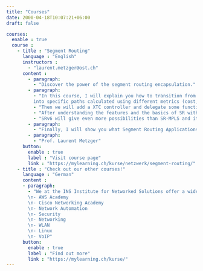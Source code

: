 ```yaml
---
title: "Courses"
date: 2000-04-18T10:07:21+06:00
draft: false

courses:
  enable : true
  course :
    - title : "Segment Routing"
      language : "English"
      instructors :
        - "laurent.metzger@ost.ch"
      content : 
        - paragraph: 
          - "Discover the power of the segment routing encapsulation."
        - paragraph: 
          - "In this course, I will explain you how to transition from MPLS to SR-MPLS and show you all the strong benefits that comes with it. You will implement in our lab amazing features like Topology Independent-Loop Free Alternate (TI-LFA) and Segment Routing Traffic Engineering (SR-TE). You will learn how to steer the L3 VPN traffic
          into specific paths calculated using different metrics (cost, TE and delay) and other constraints (link affinity, ...)."
          - "Then we will add a XTC controller and delegate some functions to the controller. Thanks to the controller, features like Disjointness or multi-domain are made possible. With the latest capability, it is now possible to build end-to-end path across multiple domains without routing the loopbacks of the PEs in eachother domain!"
          - "After understanding the features and the basics of SR with SR-MPLS, the encapsulation SRv6 will be introduced."
          - "SRv6 will give even more possibilities than SR-MPLS and it is the encapsulation of the future. L3 VPNs can now be built without MPLS! Important SRv6-specific optimization like microSID (uSID) will be presented in details. In our lab, you will be able to experience SRv6 and deepen your knowledge. In an SR-encapsulated network, the controllers play a key role, especially in big and very big networks. That's why I will show you how to design controllers for high-availability and fault-tolerance."
        - paragraph: 
          - "Finally, I will show you what Segment Routing Applications (SR-Apps) are and how those are a game changer for the operation, monitoring and provisioning of networks."
        - paragraph: 
          - "Prof. Laurent Metzger"
      button:
        enable : true
        label : "Visit course page"
        link : "https://mylearning.ch/kurse/netzwerk/segment-routing/"
    - title : "Check out our other courses!"
      language : "German"
      content : 
      - paragraph: 
        - "We at the INS Institute for Networked Solutions offer a wide varitey of courses in many different categories:
        \n- AWS Academy
        \n- Cisco Networking Academy
        \n- Network Automation
        \n- Security
        \n- Networking
        \n- WLAN
        \n- Linux
        \n- VoIP"
      button:
        enable : true
        label : "Find out more"
        link : "https://mylearning.ch/kurse/"
---
```


